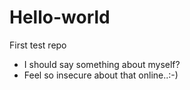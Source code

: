 # Hello-world
First test repo

- I should say something about myself?
- Feel so insecure about that online..:-)
